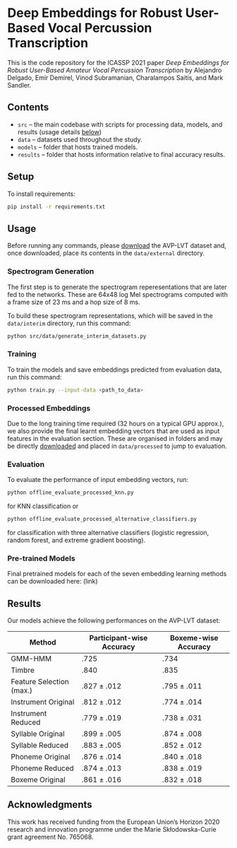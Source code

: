 Deep Embeddings for Robust User-Based Vocal Percussion Transcription
====================================================================

This is the code repository for the ICASSP 2021 paper 
*Deep Embeddings for Robust User-Based Amateur Vocal Percussion Transcription*
by Alejandro Delgado, Emir Demirel, Vinod Subramanian, Charalampos Saitis, and Mark Sandler.

Contents
--------

- `src` – the main codebase with scripts for processing data, models, and results (usage details [below](#Usage))
- `data` – datasets used throughout the study.
- `models` – folder that hosts trained models.
- `results` – folder that hosts information relative to final accuracy results.

Setup
-----

To install requirements:

```sh
pip install -r requirements.txt
```

Usage
-----

Before running any commands, please [download](link_to_be_created_soon) the AVP-LVT dataset and, once downloaded, place its contents in the `data/external` directory.

### Spectrogram Generation

The first step is to generate the spectrogram reperesentations that are later fed to the networks. These are 64x48 log Mel spectrograms computed with a frame size of 23 ms and a hop size of 8 ms.

To build these spectrogram representations, which will be saved in the `data/interim` directory, run this command:

```sh
python src/data/generate_interim_datasets.py
```

### Training

To train the models and save embeddings predicted from evaluation data, run this command:

```sh
python train.py --input-data <path_to_data>
```

### Processed Embeddings

Due to the long training time required (32 hours on a typical GPU approx.), we also provide the final learnt embedding vectors that are used as input features in the evaluation section. These are organised in folders and may be directly [downloaded](link_to_be_created_soon) and placed in `data/processed` to jump to evaluation.

### Evaluation

To evaluate the performance of input embedding vectors, run:

```sh
python offline_evaluate_processed_knn.py
```

for KNN classification or

```sh
python offline_evaluate_processed_alternative_classifiers.py
```

for classification with three alternative classifiers (logistic regression, random forest, and extreme gradient boosting).

### Pre-trained Models

Final pretrained models for each of the seven embedding learning methods can be downloaded here: (link)

Results
-------

Our models achieve the following performances on the AVP-LVT dataset:

| Method                   | Participant-wise Accuracy | Boxeme-wise Accuracy |
| ------------------------ |-------------------------- | -------------------- |
| GMM-HMM                  |           .725            |         .734         |
| Timbre                   |           .840            |         .835         |
| Feature Selection (max.) |        .827 ± .012        |      .795 ± .011     |
| Instrument Original      |        .812 ± .012        |      .774 ± .014     |
| Instrument Reduced       |        .779 ± .019        |      .738 ± .031     |
| Syllable Original        |        .899 ± .005        |      .874 ± .008     |
| Syllable Reduced         |        .883 ± .005        |      .852 ± .012     |
| Phoneme Original         |        .876 ± .014        |      .840 ± .018     |
| Phoneme Reduced          |        .874 ± .013        |      .838 ± .019     |
| Boxeme Original          |        .861 ± .016        |      .832 ± .018     |

Acknowledgments
---------------
This work has received funding from the European Union’s Horizon 2020 research and innovation
programme under the Marie Skłodowska-Curie grant agreement No. 765068.




